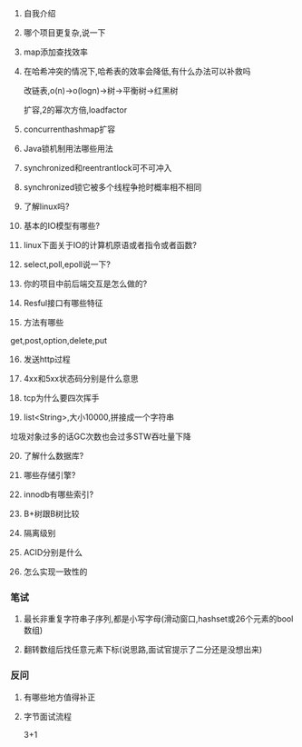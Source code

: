 1. 自我介绍

2. 哪个项目更复杂,说一下

3. map添加查找效率

4. 在哈希冲突的情况下,哈希表的效率会降低,有什么办法可以补救吗

   改链表,o(n)->o(logn)->树->平衡树->红黑树

   扩容,2的幂次方倍,loadfactor

5. concurrenthashmap扩容

6. Java锁机制用法哪些用法

7. synchronized和reentrantlock可不可冲入

8. synchronized锁它被多个线程争抢时概率相不相同

9. 了解linux吗?

10. 基本的IO模型有哪些?

11. linux下面关于IO的计算机原语或者指令或者函数?

12. select,poll,epoll说一下?

13. 你的项目中前后端交互是怎么做的?

14. Resful接口有哪些特征

15. 方法有哪些

get,post,option,delete,put

16. 发送http过程

17. 4xx和5xx状态码分别是什么意思

18. tcp为什么要四次挥手

19. list\<String\>,大小10000,拼接成一个字符串

垃圾对象过多的话GC次数也会过多STW吞吐量下降

20. 了解什么数据库?

21. 哪些存储引擎?

22. innodb有哪些索引?

23. B+树跟B树比较

24. 隔离级别

25. ACID分别是什么

26. 怎么实现一致性的

### 笔试

1. 最长非重复字符串子序列,都是小写字母(滑动窗口,hashset或26个元素的bool数组)

2. 翻转数组后找任意元素下标(说思路,面试官提示了二分还是没想出来)

### 反问

1. 有哪些地方值得补正

2. 字节面试流程

   3+1

